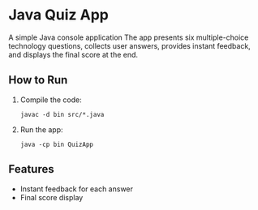 # Java Quiz App

A simple Java console application The app presents six multiple-choice technology questions, collects user answers, provides instant feedback, and displays the final score at the end.

## How to Run

1. Compile the code:
    ```
    javac -d bin src/*.java
    ```
2. Run the app:
    ```
    java -cp bin QuizApp
    ```

## Features

- Instant feedback for each answer
- Final score display


